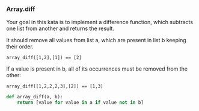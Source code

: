 ### Array.diff
Your goal in this kata is to implement a difference function, which subtracts one list from another and returns the result.

It should remove all values from list a, which are present in list b keeping their order.

```
array_diff([1,2],[1]) == [2]
```
If a value is present in b, all of its occurrences must be removed from the other:

```
array_diff([1,2,2,2,3],[2]) == [1,3]
```

```py
def array_diff(a, b):
    return [value for value in a if value not in b]
```
